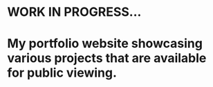 # WORK IN PROGRESS...

# My portfolio website showcasing various projects that are available for public viewing.

